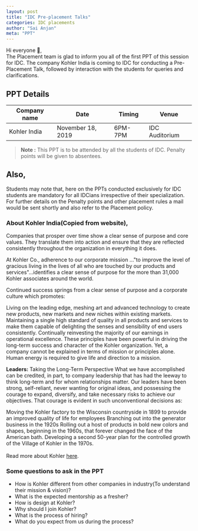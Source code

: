 ```yaml
---
layout: post
title: "IDC Pre-placement Talks"
categories: IDC placements
author: "Sai Anjan"
meta: "PPT"
---
```


Hi everyone 👋,<br>
The Placement team is glad to inform you all of the first PPT of this session for IDC. The company Kohler India is coming to IDC for conducting a Pre-Placement Talk, followed by interaction with the students for queries and clarifications.

## PPT Details

Company name          | Date              | Timing           | Venue
--------------------- | ------------------| -----------------| ---------------------
Kohler India          | November 18, 2019 | 6PM- 7PM         | IDC Auditorium

><b>Note :</b> This PPT is to be attended by all the students of IDC. Penalty points will be given to absentees.

## Also,
Students may note that, here on the PPTs conducted exclusively for IDC students are mandatory for all IDCians irrespective of their specialization. For further details on the Penalty points and other placement rules a mail would be sent shortly and also refer to the Placement policy.

### About Kohler India(Copied from website),
Companies that prosper over time show a clear sense of purpose and core values. They translate them into action and ensure that they are reflected consistently throughout the organization in everything it does.

At Kohler Co., adherence to our corporate mission ..."to improve the level of gracious living in the lives of all who are touched by our products and services"...identifies a clear sense of purpose for the more than 31,000 Kohler associates around the world.

Continued success springs from a clear sense of purpose and a corporate culture which promotes:

Living on the leading edge, meshing art and advanced technology to create new products, new markets and new niches within existing markets.
Maintaining a single high standard of quality in all products and services to make them capable of delighting the senses and sensibility of end users consistently.
Continually reinvesting the majority of our earnings in operational excellence. These principles have been powerful in driving the long-term success and character of the Kohler organization. Yet, a company cannot be explained in terms of mission or principles alone. Human energy is required to give life and direction to a mission.


<b>Leaders:</b> Taking the Long-Term Perspective
What we have accomplished can be credited, in part, to company leadership that has had the leeway to think long-term and for whom relationships matter. Our leaders have been strong, self-reliant, never wanting for original ideas, and possessing the courage to expand, diversify, and take necessary risks to achieve our objectives. That courage is evident in such unconventional decisions as:

Moving the Kohler factory to the Wisconsin countryside in 1899 to provide an improved quality of life for employees
Branching out into the generator business in the 1920s
Rolling out a host of products in bold new colors and shapes, beginning in the 1960s, that forever changed the face of the American bath.
Developing a second 50-year plan for the controlled growth of the Village of Kohler in the 1970s.<br><br>
Read more about Kohler [here](https://www.kohler.co.in/about-us).
### Some questions to ask in the PPT
 - How is Kohler different from other companies in industry(To understand their mission & vision)?
 - What is the expected mentorship as a fresher?
 - How is design at Kohler?
 - Why should I join Kohler?
 - What is the process of hiring?
 - What do you expect from us during the process?
